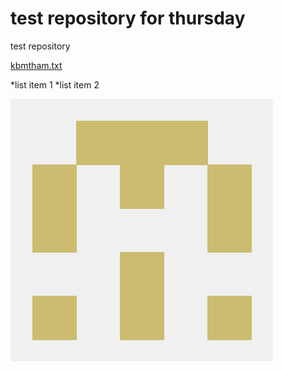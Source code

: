 # test repository for thursday
test repository

[kbmtham.txt](kbmtham.txt)

*list item 1
*list item 2

![](71802481.png)
